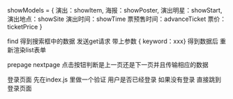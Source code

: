 showModels = {
    演出：showItem,
    海报：showPoster,
    演出明星：showStart,
    演出地点：showSite
    演出时间：showTime
    票预售时间：advanceTicket
    票价：ticketPrice 
}

find 
得到搜索框中的数据 发送get请求 带上参数 { keyword：xxx}
得到数据后 重新渲染list表单

prepage nextpage 点击按钮判断是上一页还是下一页并且传输相应的数据

登录页面 
先在index.js 里做一个验证 用户是否已经登录 如果没有登录 直接跳到登录页面 

